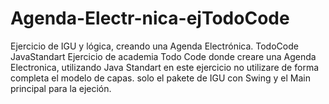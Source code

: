 # Agenda-Electr-nica-ejTodoCode
Ejercicio de IGU y lógica, creando una Agenda Electrónica. TodoCode JavaStandart
Ejercicio de academia Todo Code donde creare una Agenda Electronica, utilizando Java Standart
en este ejercicio no utilizare de forma completa el modelo de capas. solo el pakete de IGU con Swing y el Main principal para la ejeción.
